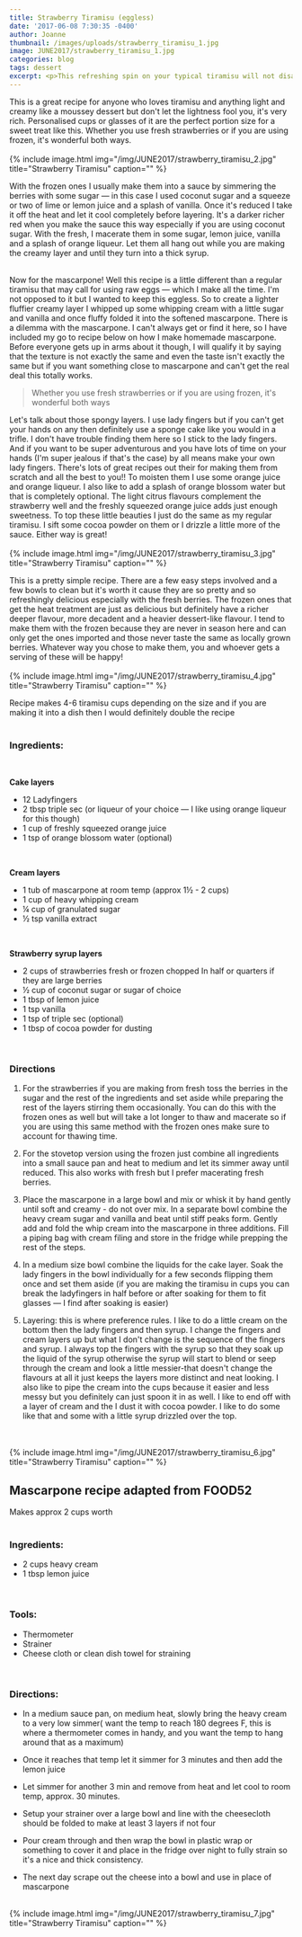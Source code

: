 ```yaml
---
title: Strawberry Tiramisu (eggless)
date: '2017-06-08 7:30:35 -0400'
author: Joanne
thumbnail: /images/uploads/strawberry_tiramisu_1.jpg
image: JUNE2017/strawberry_tiramisu_1.jpg
categories: blog
tags: dessert
excerpt: <p>This refreshing spin on your typical tiramisu will not disappoint</p>
---
```


This is a great recipe for anyone who loves tiramisu and anything light and creamy like a moussey dessert but don't let the lightness fool you, it's very rich. Personalised cups or glasses of it are the perfect portion size for a sweet treat like this. Whether you use fresh strawberries or if you are using frozen, it's wonderful both ways.
<br>
<br>
{% include image.html
            img="/img/JUNE2017/strawberry_tiramisu_2.jpg"
            title="Strawberry Tiramisu"
            caption="" %}
<br>

With the frozen ones I usually make them into a sauce by simmering the berries with some sugar &mdash; in this case I used coconut sugar and a squeeze or two of lime or lemon juice and a splash of vanilla.  Once it's reduced I take it off the heat and let it cool completely before layering. It's a darker richer red when you make the sauce this way especially if you are using coconut sugar. With the fresh, I macerate them in some sugar, lemon juice, vanilla and a splash of orange liqueur. Let them all hang out while you are making the creamy layer and until they turn into a thick syrup.
<br>
<br>

Now for the mascarpone! Well this recipe is a little different than a regular tiramisu that may call for using raw eggs &mdash; which I make all the time. I'm not opposed to it but I wanted to keep this eggless. So to create a lighter fluffier creamy layer I whipped up some whipping cream with a little sugar and vanilla and once fluffy folded it into the softened mascarpone. There is a dilemma with the mascarpone. I can't always get or find it here, so I have included my go to recipe below on how I make homemade mascarpone. Before everyone gets up in arms about it though, I will qualify it by saying that the texture is not exactly the same and even the taste isn't exactly the same but if you want something close to mascarpone and can't get the real deal this totally works.

> Whether you use fresh strawberries or if you are using frozen, it's wonderful both ways

Let's talk about those spongy layers. I use lady fingers but if you can't get your hands on any then definitely use a sponge cake like you would in a trifle. I don't have trouble finding them here so I stick to the lady fingers.  And if you want to be super adventurous and you have lots of time on your hands (I'm super jealous if that's the case) by all means make your own lady fingers. There's lots of great recipes out their for making them from scratch and all the best to you!! To moisten them I use some orange juice and orange liqueur.  I also like to add a splash of orange blossom water but that is completely optional. The light citrus flavours complement the strawberry well and the freshly squeezed orange juice adds just enough sweetness. To top these little beauties I just do the same as my regular tiramisu. I  sift some cocoa powder on them or I drizzle a little more of the sauce. Either way is great!
<br>
<br>
{% include image.html
            img="/img/JUNE2017/strawberry_tiramisu_3.jpg"
            title="Strawberry Tiramisu"
            caption="" %}
<br>

This is a pretty simple recipe. There are a few easy steps involved and a few bowls to clean but it's worth it cause they are so pretty and so refreshingly delicious especially with the fresh berries.  The frozen ones that get the heat treatment are just as delicious but definitely have a richer deeper flavour, more decadent and a heavier dessert-like flavour. I tend to make them with the frozen because they are never in season here and can only get the ones imported and those never taste the same as locally grown berries.  Whatever way you chose to make them, you and whoever gets a serving of these will be happy!
<br>
<br>
{% include image.html
            img="/img/JUNE2017/strawberry_tiramisu_4.jpg"
            title="Strawberry Tiramisu"
            caption="" %}
<br>

Recipe makes 4-6 tiramisu cups depending on the size and if you are making it into a dish then I would definitely double the recipe
<br>
<br>

### Ingredients:
<br>

**Cake layers**

* 12 Ladyfingers
* 2 tbsp triple sec (or liqueur of your choice &mdash; I like using orange liqueur for this though)
* 1 cup of freshly squeezed orange juice
* 1 tsp of orange blossom water (optional)
<br>

**Cream layers**

* 1 tub of mascarpone at room temp (approx 1&frac12; - 2 cups)
* 1 cup of heavy whipping cream
* &frac14; cup of granulated sugar
* &frac12; tsp vanilla extract
<br>

**Strawberry syrup layers**

* 2 cups of strawberries fresh or frozen chopped In half or quarters if they are large berries
* &frac12; cup of coconut sugar or sugar of choice
* 1 tbsp of lemon juice
* 1 tsp vanilla
* 1 tsp of triple sec (optional)
* 1 tbsp of cocoa powder for dusting
<br>

### Directions

1. For the strawberries if you are making from fresh toss the berries in the sugar and the rest of the ingredients and set aside while preparing the rest of the layers stirring  them occasionally. You can do this with the frozen ones as well but will take a lot longer to thaw and macerate so if you are using this same method with the frozen ones make sure to account for thawing time.

1. For the stovetop version using the frozen just combine all ingredients into a small sauce pan and heat to medium and let its simmer away until reduced. This also works with fresh but I prefer macerating fresh berries.

1. Place the mascarpone in a large bowl and mix or whisk it by hand gently until soft and creamy - do not over mix. In a separate bowl combine the heavy cream sugar and vanilla and beat until stiff peaks form. Gently add and fold the whip cream into the mascarpone in three additions. Fill a piping bag with cream filing and store in the fridge while prepping the rest of the steps.

1. In a medium size bowl combine the liquids for the cake layer. Soak the lady fingers in the bowl individually for a few seconds flipping them once and set them aside (if you are making the tiramisu in cups you can break the ladyfingers in half before or after soaking for them to fit glasses &mdash; I find after soaking is easier)

1. Layering: this is where preference rules. I like to do a little cream on the bottom then the lady fingers and then syrup. I change the fingers and cream layers up but what I don't change is the sequence of the fingers and syrup. I always top the fingers with the syrup so that they soak up the liquid of the syrup otherwise the syrup will start to blend or seep through the cream and look a little messier-that doesn't change the flavours at all it just keeps the layers more distinct and neat looking. I also like to pipe  the cream into the cups because it easier and less messy but you definitely can just spoon it in as well. I like to end off with a layer of cream and the I dust it with cocoa powder. I like to do some like that and some with a little syrup drizzled over the top.
<br>
<br>
{% include image.html
            img="/img/JUNE2017/strawberry_tiramisu_6.jpg"
            title="Strawberry Tiramisu"
            caption="" %}
<br>

## Mascarpone recipe adapted from FOOD52
Makes approx 2 cups worth
<br>
<br>

### Ingredients:

* 2 cups heavy cream
* 1 tbsp lemon juice
<br>

### Tools:
* Thermometer
* Strainer
* Cheese cloth or clean dish towel for straining
<br>

### Directions:

* In a medium sauce pan, on medium heat, slowly bring the heavy cream to a very low simmer( want the temp to reach 180 degrees F, this is where a thermometer comes in handy, and you want the temp to hang around that as a maximum)

* Once it reaches that temp let it simmer for 3 minutes and then add the lemon juice

* Let simmer for another 3 min and remove from heat and let cool to room temp, approx. 30 minutes.

* Setup your strainer over a large bowl and line with the cheesecloth should be folded to make at least 3 layers if not four

* Pour cream through and then wrap the bowl in plastic wrap or something to cover it and place in the fridge over night to fully strain so it's a nice and thick consistency.

* The next day scrape out the cheese  into a bowl and use in place of mascarpone

<br>
{% include image.html
            img="/img/JUNE2017/strawberry_tiramisu_7.jpg"
            title="Strawberry Tiramisu"
            caption="" %}
